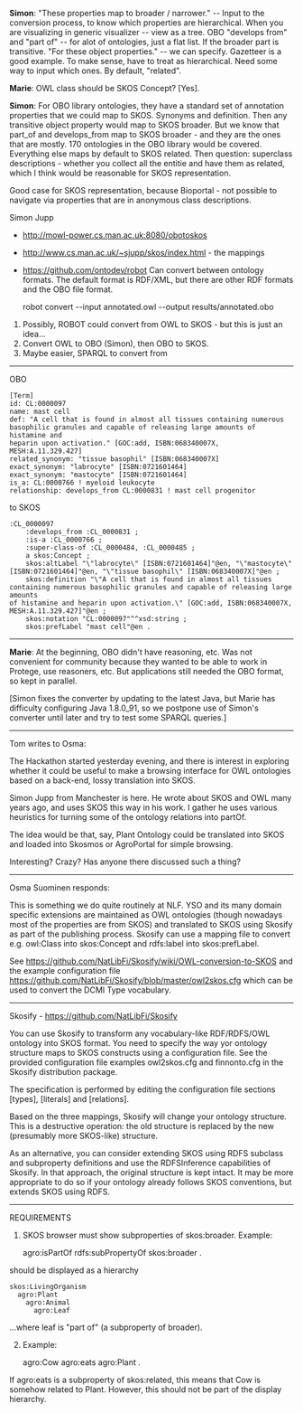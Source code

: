 __Simon__: "These properties map to broader / narrower." -- Input to the 
conversion process, to know which properties are hierarchical.  When you are
visualizing in generic visualizer -- view as a tree.  OBO "develops from" and 
"part of" -- for alot of ontologies, just a flat list.  If the broader part 
is transitive.  "For these object properties." -- we can specify.  Gazetteer is 
a good example.  To make sense, have to treat as hierarchical.  Need some way to 
input which ones.  By default, "related".  

__Marie__: OWL class should be SKOS Concept? [Yes].

__Simon__: For OBO library ontologies, they have a standard set of annotation 
properties that we could map to SKOS.  Synonyms and definition.  Then any 
transitive object property would map to SKOS broader.  But we know that part_of 
and develops_from map to SKOS broader - and they are the ones that are mostly.
170 ontologies in the OBO library would be covered.  Everything else maps by 
default to SKOS related.  Then question: superclass descriptions - whether you 
collect all the entitie and have them as related, which I think would be 
reasonable for SKOS representation.  

Good case for SKOS representation, because Bioportal - not possible to navigate 
via properties that are in anonymous class descriptions.

Simon Jupp
* http://mowl-power.cs.man.ac.uk:8080/obotoskos
* http://www.cs.man.ac.uk/~sjupp/skos/index.html - the mappings


* https://github.com/ontodev/robot
  Can convert between ontology formats.  The default format is RDF/XML, but 
  there are other RDF formats and the OBO file format.

    robot convert --input annotated.owl --output results/annotated.obo

1. Possibly, ROBOT could convert from OWL to SKOS - but this is just an 
   idea...
2. Convert OWL to OBO (Simon), then OBO to SKOS.
3. Maybe easier, SPARQL to convert from 

----------------------------------------------------------------------
OBO

    [Term]
    id: CL:0000097
    name: mast cell
    def: "A cell that is found in almost all tissues containing numerous basophilic granules and capable of releasing large amounts of histamine and
    heparin upon activation." [GOC:add, ISBN:068340007X, MESH:A.11.329.427]
    related_synonym: "tissue basophil" [ISBN:068340007X]
    exact_synonym: "labrocyte" [ISBN:0721601464]
    exact_synonym: "mastocyte" [ISBN:0721601464]
    is_a: CL:0000766 ! myeloid leukocyte
    relationship: develops_from CL:0000831 ! mast cell progenitor

to SKOS

    :CL_0000097
        :develops_from :CL_0000831 ;
        :is-a :CL_0000766 ;
        :super-class-of :CL_0000484, :CL_0000485 ;
        a skos:Concept ;
        skos:altLabel "\"labrocyte\" [ISBN:0721601464]"@en, "\"mastocyte\" [ISBN:0721601464]"@en, "\"tissue basophil\" [ISBN:068340007X]"@en ;
        skos:definition "\"A cell that is found in almost all tissues containing numerous basophilic granules and capable of releasing large amounts
    of histamine and heparin upon activation.\" [GOC:add, ISBN:068340007X, MESH:A.11.329.427]"@en ;
        skos:notation "CL:0000097"^^xsd:string ;
        skos:prefLabel "mast cell"@en .

----------------------------------------------------------------------

__Marie__: At the beginning, OBO didn't have reasoning, etc.   Was not convenient 
for community because they wanted to be able to work in Protege, use reasoners, etc.
But applications still needed the OBO format, so kept in parallel.

[Simon fixes the converter by updating to the latest Java, but Marie has
difficulty configuring Java 1.8.0_91, so we postpone use of Simon's converter 
until later and try to test some SPARQL queries.]

----------------------------------------------------------------------
Tom writes to Osma:

The Hackathon started yesterday evening, and there is interest in exploring
whether it could be useful to make a browsing interface for OWL ontologies
based on a back-end, lossy translation into SKOS.

Simon Jupp from Manchester is here.  He wrote about SKOS and OWL many years
ago, and uses SKOS this way in his work.  I gather he uses various heuristics
for turning some of the ontology relations into partOf.

The idea would be that, say, Plant Ontology could be translated into SKOS and
loaded into Skosmos or AgroPortal for simple browsing.

Interesting? Crazy?  Has anyone there discussed such a thing?

----------------------------------------------------------------------
Osma Suominen responds:

This is something we do quite routinely at NLF. YSO and its many domain
specific extensions are maintained as OWL ontologies (though nowadays most of
the properties are from SKOS) and translated to SKOS using Skosify as part of
the publishing process. Skosify can use a mapping file to convert e.g.
owl:Class into skos:Concept and rdfs:label into skos:prefLabel.

See https://github.com/NatLibFi/Skosify/wiki/OWL-conversion-to-SKOS
and the example configuration file
https://github.com/NatLibFi/Skosify/blob/master/owl2skos.cfg
which can be used to convert the DCMI Type vocabulary.

----------------------------------------------------------------------
Skosify - https://github.com/NatLibFi/Skosify

You can use Skosify to transform any vocabulary-like RDF/RDFS/OWL ontology into
SKOS format. You need to specify the way yor ontology structure maps to SKOS
constructs using a configuration file. See the provided configuration file
examples owl2skos.cfg and finnonto.cfg in the Skosify distribution package.

The specification is performed by editing the configuration file sections
[types], [literals] and [relations].

Based on the three mappings, Skosify will change your ontology structure. This
is a destructive operation: the old structure is replaced by the new
(presumably more SKOS-like) structure.

As an alternative, you can consider extending SKOS using RDFS subclass and
subproperty definitions and use the RDFSInference capabilities of Skosify. In
that approach, the original structure is kept intact. It may be more
appropriate to do so if your ontology already follows SKOS conventions, but
extends SKOS using RDFS.

----------------------------------------------------------------------

REQUIREMENTS
1. SKOS browser must show subproperties of skos:broader.  Example:

    agro:isPartOf 
        rdfs:subPropertyOf skos:broader .
   
should be displayed as a hierarchy

    skos:LivingOrganism
      agro:Plant
        agro:Animal
          agro:Leaf

...where leaf is "part of" (a subproperty of broader).

2. Example:

    agro:Cow
      agro:eats  agro:Plant .

If agro:eats is a subproperty of skos:related, this means that Cow is 
somehow related to Plant.  However, this should not be part of the 
display hierarchy.
